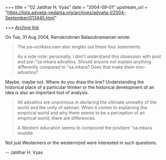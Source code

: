 +++
title = "02 Jaldhar H. Vyas"
date = "2004-09-01"
upstream_url = "https://lists.advaita-vedanta.org/archives/advaita-l/2004-September/013445.html"

+++
[Archive link](https://lists.advaita-vedanta.org/archives/advaita-l/2004-September/013445.html)

On Tue, 31 Aug 2004, Ramakrishnan Balasubramanian wrote:

> The pa~nciikara.nam also singles out these four statements.
>
> As a side note: personally, I don't understand this obsession with
> post and pre-"sa.mkara advaitins. Should anyone not explain anything
> differently compared to "sa.mkara? Does that make them non-advaitins?

Maybe, maybe not.  Where do you draw the line?  Understanding the
historical place of a particular thinker or the historical development of
an idea is also an important tool of analysis.

> All advaitins are unanimous in declaring the ultimate unreality of the
> world and the unity of aatman. When it comes to explaining the
> empirical world and why there seems to be a perception of an empirical
> world, there are differences.
>
> A Western education seems to compound the post/pre "sa.mkara muddle.

Not just Westerners or the westernized were interested in such questions.

-- 
Jaldhar H. Vyas <jaldhar at braincells.com>

